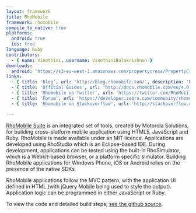 ```yaml
---
layout: framework
title: RhoMobile
framework: rhomobile
compile_to_native: true
platforms:
  android: true
  ios: true
language: Ruby
contributors:
  - { name: Vinothini, username: VinothiniBalakrishnan }
downloads:
  android: 'https://s3-eu-west-1.amazonaws.com/propertycross/PropertyCross-rhomobile-719f1c8bfd54d55d3e4afc173624611f5c125dad.apk'
links:
  - { title: 'Blog', url: 'http://blog.rhomobile.com/', description: 'Rhomobile''s blog is updated relatively frequently with information about new releases.' }
  - { title: 'Official Guides', url: 'http://docs.rhomobile.com/en/4.0.0/guide/welcome', description: 'Guides describing how to perform common tasks using Rhomobile. ' }
  - { title: 'Rhomobile on Twitter', url: 'https://twitter.com/RhoMobile', description: 'Rhomobile''s Twitter regularly posts interesting articles related to the framework and Android in general. It can also be used to keep up to date with releases.' }
  - { title: 'Forum', url: 'https://developer.zebra.com/community/rhomobile-suite/rhomobile-community', description: 'The Rhomobile forums are reasonably active and are a great place to post your experience with the framework and to seek or provide help.' }
  - { title: 'Rhomobile on Stackoverflow', url: 'http://stackoverflow.com/questions/tagged/rhomobile', description: 'A wide variety of questions and answers relating to Rhomobile.' }

---
```


[RhoMobile Suite](http://www.motorola.com/Business/US-EN/Business+Product+and+Services/Software+and+Applications/RhoMobile+Suite) is an integrated set of tools, created by Motorola Solutions, for building cross-platform  mobile application using HTML5, JavaScript and Ruby. RhoMobile is made available under an MIT licence. Applications are developed using RhoStudio which is an Eclipse-based IDE. During development, applications can be tested using the built-in RhoSimulator, which is a Webkit-based browser, or a platform specific simulator. Building RhoMobile applications for Windows Phone, iOS or Android relies on the presence of the native SDKs.

RhoMobile applications follow the MVC pattern, with the application UI defined in HTML (with jQuery Mobile being used to style the output). Application logic can be programmed in either JavaScript or Ruby.



To view the code and detailed build steps, <a href='{{ site.githuburl }}/tree/master/rhomobile'>see the github source</a>.
